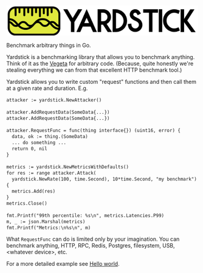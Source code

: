 ![](aux/yardstick.png)

Benchmark arbitrary things in Go.

Yardstick is a benchmarking library that allows you to benchmark anything.
Think of it as the [Vegeta](https://github.com/tsenart/vegeta) for arbitrary
code. (Because, quite honestly we're stealing everything we can from that
excellent HTTP benchmark tool.)

Yardstick allows you to write custom "request" functions and then call them
at a given rate and duration. E.g.

```
attacker := yardstick.NewAttacker()

attacker.AddRequestData(SomeData{...})
attacker.AddRequestData(SomeData{...})

attacker.RequestFunc = func(thing interface{}) (uint16, error) {
  data, ok := thing.(SomeData)
  ... do something ...
  return 0, nil
}

metrics := yardstick.NewMetricsWithDefaults()
for res := range attacker.Attack(
  yardstick.NewRate(100, time.Second), 10*time.Second, "my benchmark") {
  metrics.Add(res)
}
metrics.Close()

fmt.Printf("99th percentile: %s\n", metrics.Latencies.P99)
m, _ := json.Marshal(metrics)
fmt.Printf("Metrics:\n%s\n", m)
```

What `RequestFunc` can do is limited only by your imagination. You can
benchmark anything, HTTP, RPC, Redis, Postgres, filesystem, USB,
&lt;whatever device&gt;, etc.

For a more detailed example see [Hello world](examples/helowrld/main.go).
